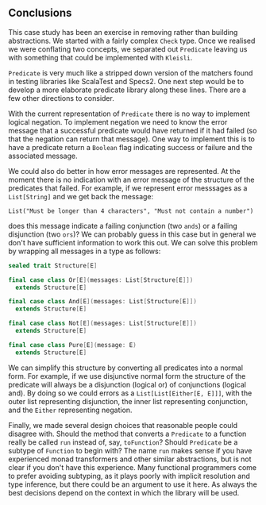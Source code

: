 ## Conclusions

This case study has been an exercise in
removing rather than building abstractions.
We started with a fairly complex `Check` type.
Once we realised we were conflating two concepts,
we separated out `Predicate`
leaving us with something that could be implemented with `Kleisli`.

`Predicate` is very much like a stripped down version
of the matchers found in testing libraries like ScalaTest and Specs2.
One next step would be to develop
a more elaborate predicate library along these lines.
There are a few other directions to consider.

With the current representation of `Predicate`
there is no way to implement logical negation.
To implement negation we need to know the error message
that a successful predicate would have returned if it had failed
(so that the negation can return that message).
One way to implement this is to have a predicate return a `Boolean` flag
indicating success or failure and the associated message.

We could also do better in how error messages are represented.
At the moment there is no indication with an error message
of the structure of the predicates that failed.
For example, if we represent error messsages as a `List[String]`
and we get back the message:

```tut:book:silent
List("Must be longer than 4 characters", "Must not contain a number")
```

does this message indicate a failing conjunction (two `ands`)
or a failing disjunction (two `ors`)?
We can probably guess in this case
but in general we don't have sufficient information to work this out.
We can solve this problem by wrapping all messages in a type as follows:

```scala
sealed trait Structure[E]

final case class Or[E](messages: List[Structure[E]])
  extends Structure[E]

final case class And[E](messages: List[Structure[E]])
  extends Structure[E]

final case class Not[E](messages: List[Structure[E]])
  extends Structure[E]

final case class Pure[E](message: E)
  extends Structure[E]
```

We can simplify this structure by converting all predicates into a normal form.
For example, if we use disjunctive normal form
the structure of the predicate will always be
a disjunction (logical or) of conjunctions (logical and).
By doing so we could errors as a `List[List[Either[E, E]]]`,
with the outer list representing disjunction,
the inner list representing conjunction,
and the `Either` representing negation.

Finally, we made several design choices
that reasonable people could disagree with.
Should the method that converts a `Predicate` to a function
really be called `run` instead of, say, `toFunction`?
Should `Predicate` be a subtype of `Function` to begin with?
The name `run` makes sense if
you have experienced monad transformers and other similar abstractions,
but is not clear if you don't have this experience.
Many functional programmers come to prefer avoiding subtyping,
as it plays poorly with implicit resolution and type inference,
but there could be an argument to use it here.
As always the best decisions depend on the context
in which the library will be used.
